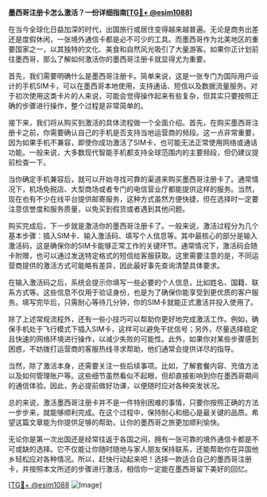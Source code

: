 **墨西哥注册卡怎么激活？一份详细指南[[TG💪+ @esim1088](https://t.me/s/esim1088)]**

在当今全球化日益加深的时代，出国旅行或居住变得越来越普遍。无论是商务出差还是度假休闲，一张境外通信卡都是必不可少的工具。而墨西哥作为北美地区的重要国家之一，以其独特的文化、美食和自然风光吸引了大量游客。如果你正计划前往墨西哥，那么了解如何激活你的墨西哥注册卡就显得尤为重要。

首先，我们需要明确什么是墨西哥注册卡。简单来说，这是一张专门为国际用户设计的手机SIM卡，可以在墨西哥本地使用，支持通话、短信以及数据流量服务。对于初次使用这类卡片的人来说，可能会觉得操作起来有些复杂，但其实只要按照正确的步骤进行操作，整个过程是非常简单的。

接下来，我们将从购买到激活的具体流程做一个全面介绍。首先，在购买墨西哥注册卡之前，你需要确认自己的手机是否支持当地运营商的频段。这一点非常重要，因为如果手机不兼容，即使你成功激活了SIM卡，也可能无法正常使用网络或通话功能。一般来说，大多数现代智能手机都支持全球范围内的主要频段，但仍建议提前检查一下。

当你确定手机兼容后，就可以开始寻找可靠的渠道来购买墨西哥注册卡了。通常情况下，机场免税店、大型商场或者专门的电信营业厅都能提供这样的服务。当然，现在也有不少在线平台提供邮寄服务，这种方式虽然方便快捷，但在选择时一定要注意信誉度和服务质量，以免买到假货或者遇到其他问题。

购买完成后，下一步就是激活你的墨西哥注册卡了。一般来说，激活过程分为几个基本步骤：插入SIM卡、输入激活码、填写个人信息等。其中最核心的部分是输入激活码，这是确保你的SIM卡能够正常工作的关键环节。通常情况下，激活码会随卡附赠，也可以通过发送特定格式的短信给客服获取。这里需要注意的是，不同运营商提供的激活方式可能略有差异，因此最好事先查询清楚具体要求。

在输入激活码之后，系统会提示你填写一些必要的个人信息，比如姓名、国籍、联系方式等。这些信息不仅用于验证身份，也是为了确保你能享受到更优质的客户服务。填写完毕后，只需耐心等待几分钟，你的SIM卡就能正式激活并投入使用了。

除了上述常规流程外，还有一些小技巧可以帮助你更好地完成激活工作。例如，确保手机处于飞行模式下插入SIM卡，这样可以避免干扰信号；另外，尽量选择稳定且快速的网络环境进行操作，以减少失败的可能性。此外，如果你对某些步骤感到困惑，不妨拨打运营商的客服热线寻求帮助，他们通常会提供详尽的指导。

当然，除了激活本身，还需要关注一些后续事项。比如，了解套餐内容、充值方法以及如何管理账户等。这些细节虽然看似不起眼，但却直接影响到你在墨西哥期间的通信体验。因此，务必提前做好功课，以便随时应对各种突发状况。

总的来说，激活墨西哥注册卡并不是一件特别困难的事情，只要你按照正确的方法一步步来，就能够顺利完成。在这个过程中，保持耐心和细心是最关键的品质。希望这篇文章能为你提供足够的帮助，让你的墨西哥之旅更加顺利愉快。

无论你是第一次出国还是经常往返于各国之间，拥有一张可靠的境外通信卡都是不可或缺的选择。它不仅能让你随时随地与家人朋友保持联系，还能帮助你在异国他乡轻松应对各种情况。所以，赶快行动起来吧！选择一款适合自己的墨西哥注册卡，并按照本文所述的步骤进行激活，相信你一定能在墨西哥留下美好的回忆。

[[TG💪+ @esim1088](https://t.me/s/esim1088) ![Image](https://i.postimg.cc/4NQfJmqS/Snipaste-2025-05-13-00-14-12.png)]